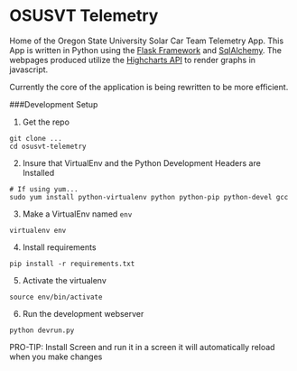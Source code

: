 OSUSVT Telemetry
================

Home of the Oregon State University Solar Car Team Telemetry App. This App is written in Python using the [Flask Framework](http://flask.pocoo.org/docs/0.10/) and [SqlAlchemy](http://docs.sqlalchemy.org/en/rel_0_9/core/tutorial.html). The webpages produced utilize the [Highcharts API](http://www.highcharts.com/) to render graphs in javascript.

Currently the core of the application is being rewritten to be more efficient.

###Development Setup
1. Get the repo
```
git clone ...
cd osusvt-telemetry
```
2. Insure that VirtualEnv and the Python Development Headers are Installed
```
# If using yum...
sudo yum install python-virtualenv python python-pip python-devel gcc
```
3. Make a VirtualEnv named `env`
```
virtualenv env
```
4. Install requirements
```
pip install -r requirements.txt
```
5. Activate the virtualenv
```
source env/bin/activate
```
6. Run the development webserver
```
python devrun.py
```
PRO-TIP: Install Screen and run it in a screen it will automatically reload when you make changes


